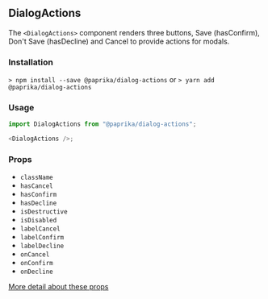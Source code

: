 ## DialogActions

The `<DialogActions>` component renders three buttons, Save (hasConfirm), Don't Save (hasDecline) and Cancel to provide actions for modals.

### Installation

`> npm install --save @paprika/dialog-actions`
or
`> yarn add @paprika/dialog-actions`

### Usage

```js
import DialogActions from "@paprika/dialog-actions";

<DialogActions />;
```

### Props

- `className`
- `hasCancel`
- `hasConfirm`
- `hasDecline`
- `isDestructive`
- `isDisabled`
- `labelCancel`
- `labelConfirm`
- `labelDecline`
- `onCancel`
- `onConfirm`
- `onDecline`

[More detail about these props](https://github.com/acl-services/paprika/blob/master/packages/DialogActions/src/DialogActions.js)
